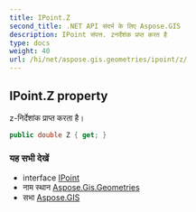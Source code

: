 ```yaml
---
title: IPoint.Z
second_title: .NET API संदर्भ के लिए Aspose.GIS
description: IPoint संपत्त. zनर्देशंक प्रप्त करत है
type: docs
weight: 40
url: /hi/net/aspose.gis.geometries/ipoint/z/
---
```

## IPoint.Z property

z-निर्देशांक प्राप्त करता है।

```csharp
public double Z { get; }
```

### यह सभी देखें

* interface [IPoint](../)
* नाम स्थान [Aspose.Gis.Geometries](../../ipoint/)
* सभा [Aspose.GIS](../../../)


